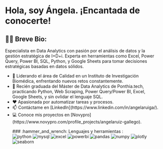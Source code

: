 <h1>Hola, soy Ángela. ¡Encantada de conocerte!</h1>
<div id="header" align="left">
  <h2>👩‍💻 Breve Bio:</h2>
  <p>Especialista en Data Analytics con pasión por el análisis de datos y la gestión estratégica de I+D+i. Experta en herramientas como Excel, Power Query, Power BI, SQL, Python, y Google Sheets para tomar decisiones estratégicas basadas en datos sólidos.</p>
  <ul>
    <li>🔭 Liderando el área de Calidad en un Instituto de Investigación Biomédica, enfrentando nuevos retos constantemente.</li>
    <li>🌱 Recién graduada del Máster de Data Analytics de Ponthia.tech, practicando Python, Web Scraping, Power Query/Power BI, Excel, Google Sheets, y sin ovlidar el lenguaje SQL.</li>
    <li>❤️ Apasionada por automatizar tareas y procesos.</li>
    <li>📫 Contáctame en [LinkedIn](https://www.linkedin.com/in/angelaruiga/).</li>
    <li>💻 Conoce mis proyectos en [Novypro](https://www.novypro.com/profile_projects/angelaruiz-gallego).</li>
  </ul>
</div>

  <ul>
### :hammer_and_wrench: Lenguajes y herramientas :
<div id="header" align="left">
  <img src="https://img.shields.io/badge/Python-3776AB?style=for-the-badge&logo=python&logoColor=white" alt="python"/>
  <img src="https://img.shields.io/badge/MySQL-6DB33F?style=for-the-badge&logo=mysql&logoColor=white" alt="mysql"/>
  <img src="https://img.shields.io/badge/Microsoft_Excel-217346?style=for-the-badge&logo=microsoft-excel&logoColor=white" alt="excel"/>
  <img src="https://img.shields.io/badge/Power_BI-FFBE00?style=for-the-badge&logo=Power-BI&logoColor=white" alt="powerbi"/>
  <img src="https://img.shields.io/badge/Pandas-150458?style=for-the-badge&logo=pandas&logoColor=white" alt="pandas"/>
  <img src="https://img.shields.io/badge/NumPy-013243?style=for-the-badge&logo=numpy&logoColor=white" alt="numpy"/>
  <img src="https://img.shields.io/badge/Plotly-3F4F75?style=for-the-badge&logo=plotly&logoColor=white" alt="plotly"/>
  <img src="https://img.shields.io/badge/Seaborn-305F72?style=for-the-badge&logo=seaborn&logoColor=white" alt="seaborn"/>
  <!-- Añade tus propias insignias de herramientas de Web Scraping y Visualización de Datos aquí -->
</div>
